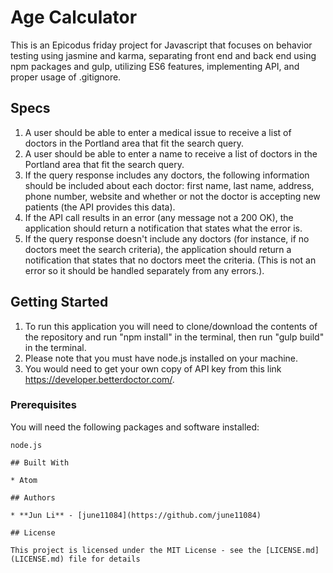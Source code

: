 # Age Calculator

This is an Epicodus friday project for Javascript that focuses on behavior testing using jasmine and karma, separating front end and back end using npm packages and gulp, utilizing ES6 features, implementing API, and proper usage of .gitignore.

## Specs
1. A user should be able to enter a medical issue to receive a list of doctors in the Portland area that fit the search query.
2. A user should be able to enter a name to receive a list of doctors in the Portland area that fit the search query.
3. If the query response includes any doctors, the following information should be included about each doctor: first name, last name, address, phone number, website and whether or not the doctor is accepting new patients (the API provides this data).
4. If the API call results in an error (any message not a 200 OK), the application should return a notification that states what the error is.
5. If the query response doesn't include any doctors (for instance, if no doctors meet the search criteria), the application should return a notification that states that no doctors meet the criteria. (This is not an error so it should be handled separately from any errors.).   

## Getting Started

1. To run this application you will need to clone/download the contents of the repository and run "npm install" in the terminal,
then run "gulp build" in the terminal.
2. Please note that you must have node.js installed on your machine.
3. You would need to get your own copy of API key from this link https://developer.betterdoctor.com/.

### Prerequisites

You will need the following packages and software installed:

```
node.js

## Built With

* Atom

## Authors

* **Jun Li** - [june11084](https://github.com/june11084)

## License

This project is licensed under the MIT License - see the [LICENSE.md](LICENSE.md) file for details
